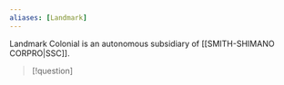 ```yaml
---
aliases: [Landmark]
---
```


Landmark Colonial is an autonomous subsidiary of [[SMITH-SHIMANO CORPRO|SSC]].

>[!question]